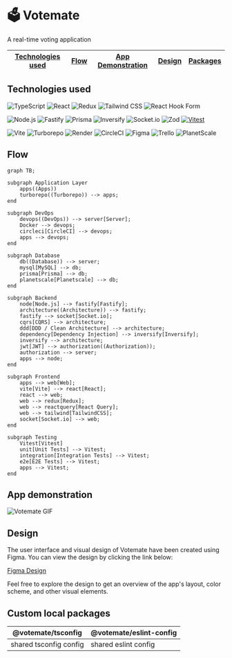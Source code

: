 # 🗳️ Votemate

A real-time voting application 

| [Technologies used](#technologies-used) |  [Flow](#flow)  | [App Demonstration](#app-demonstration)  | [Design](#design) | [Packages](#custom-local-packages) | 
| ---------------------------------------- |  --------------- | ----------------------------------------- | ------------------ | ----------------------------------- | 

## Technologies used

![TypeScript](https://img.shields.io/badge/-TypeScript-%23007ACC?style=for-the-badge&logo=typescript&logoColor=white)
![React](https://img.shields.io/badge/-React-%2320232a?style=for-the-badge&logo=react&logoColor=%2361DAFB)
![Redux](https://img.shields.io/badge/-Redux-%23593d88?style=for-the-badge&logo=redux&logoColor=white)
![Tailwind CSS](https://img.shields.io/badge/-Tailwind%20CSS-38B2AC?style=for-the-badge&logo=tailwind-css&logoColor=white)
![React Hook Form](https://img.shields.io/badge/-React%20Hook%20Form-%23EC5990?style=for-the-badge&logo=reacthookform&logoColor=white)

![Node.js](https://img.shields.io/badge/-Node.js-6DA55F?style=for-the-badge&logo=node.js&logoColor=white)
![Fastify](https://img.shields.io/badge/-Fastify-23007ACC?style=for-the-badge&logo=fastify&logoColor=white)
![Prisma](https://img.shields.io/badge/-Prisma-23007ACC?style=for-the-badge&logo=prisma&logoColor=white)
![Inversify](https://img.shields.io/badge/-Inversify-FFA500?style=for-the-badge&logo=inversify&logoColor=white)
![Socket.io](https://img.shields.io/badge/-Socket.io-23007ACC?style=for-the-badge&logo=socket.io&logoColor=white)
![Zod](https://img.shields.io/badge/-Zod-ADFF2F?style=for-the-badge&logo=zod&logoColor=white)
[![Vitest](https://img.shields.io/badge/Vitest-%2314151B.svg?style=for-the-badge&logo=vitest&logoColor=white&color=green)](https://vitest.dev/)

![Vite](https://img.shields.io/badge/-Vite-646CFF?style=for-the-badge&logo=Vite&logoColor=white)
![Turborepo](https://img.shields.io/badge/-Turborepo-EF4444?style=for-the-badge&logo=Turborepo&logoColor=white)
![Render](https://img.shields.io/badge/-Render-%46E3B7?style=for-the-badge&logo=render&logoColor=white)
![CircleCI](https://img.shields.io/badge/-CircleCI-%23161616?style=for-the-badge&logo=circleci&logoColor=white)
![Figma](https://img.shields.io/badge/-Figma-F24E1E?style=for-the-badge&logo=figma&logoColor=white)
![Trello](https://img.shields.io/badge/-Trello-%23026AA7?style=for-the-badge&logo=Trello&logoColor=white)
![PlanetScale](https://img.shields.io/badge/-PlanetScale-131415?style=for-the-badge)

## Flow

```mermaid
graph TB;

subgraph Application Layer
    apps((Apps)) 
    turborepo((Turborepo)) --> apps;
end

subgraph DevOps
    devops((DevOps)) --> server[Server];
    Docker --> devops;
    circleci[CircleCI] --> devops;
    apps --> devops;
end

subgraph Database
    db((Database)) --> server;
    mysql[MySQL] --> db;
    prisma[Prisma] --> db;
    planetscale[Planetscale] --> db;
end

subgraph Backend
    node[Node.js] --> fastify[Fastify];
    architecture((Architecture)) --> fastify;
    fastify --> socket[Socket.io];
    cqrs[CQRS] --> architecture;
    ddd[DDD / Clean Architecture] --> architecture;
    dependency[Dependency Injection] --> inversify[Inversify];
    inversify --> architecture;
    jwt[JWT] --> authorization((Authorization));
    authorization --> server;
    apps --> node;
end

subgraph Frontend
    apps --> web[Web];
    vite[Vite] --> react[React];
    react --> web;
    web --> redux[Redux];
    web --> reactquery[React Query];
    web --> tailwind[TailwindCSS];
    socket[Socket.io] --> web;
end

subgraph Testing
    Vitest[Vitest]
    unit[Unit Tests] --> Vitest;
    integration[Integration Tests] --> Vitest;
    e2e[E2E Tests] --> Vitest;
    apps --> Vitest;
end

```
##  App demonstration

![Votemate GIF](https://github.com/Kluzko/votemate/blob/main/votemate.gif)

##  Design

The user interface and visual design of Votemate have been created using Figma. You can view the design by clicking the link below:

[Figma Design](https://www.figma.com/file/UhMvmdRwR6pnhJy9YkCC8E/Votemate?type=design&node-id=39%3A166&mode=design&t=E6auyLTlJxHyEJA8-1)

Feel free to explore the design to get an overview of the app's layout, color scheme, and other visual elements.


## Custom local packages

| @votemate/tsconfig     | @votemate/eslint-config|
| ---------------------- | -------------------- |
| shared tsconfig config | shared eslint config |
